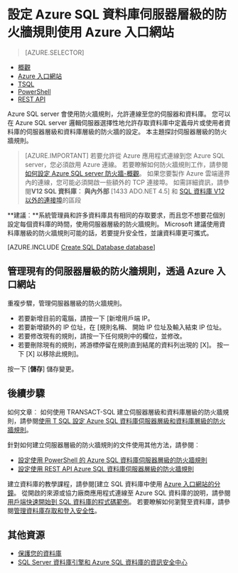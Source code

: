 <properties
    pageTitle="設定 SQL 資料庫伺服器層級的防火牆規則 |Microsoft Azure"
    description="瞭解如何設定存取 Azure SQL server 的 IP 位址的防火牆。"
    services="sql-database"
    documentationCenter=""
    authors="BYHAM"
    manager="jhubbard"
    editor=""/>


<tags
    ms.service="sql-database"
    ms.workload="data-management"
    ms.tgt_pltfrm="na"
    ms.devlang="dotnet"
    ms.topic="article" 
    ms.date="08/30/2016"
    ms.author="rickbyh;carlrab"/>


# <a name="configure-an-azure-sql-database-server-level-firewall-rule-using-the-azure-portal"></a>設定 Azure SQL 資料庫伺服器層級的防火牆規則使用 Azure 入口網站


> [AZURE.SELECTOR]
- [概觀](sql-database-firewall-configure.md)
- [Azure 入口網站](sql-database-configure-firewall-settings.md)
- [TSQL](sql-database-configure-firewall-settings-tsql.md)
- [PowerShell](sql-database-configure-firewall-settings-powershell.md)
- [REST API](sql-database-configure-firewall-settings-rest.md)

Azure SQL server 會使用防火牆規則，允許連線至您的伺服器和資料庫。 您可以在 Azure SQL server 邏輯伺服器選擇性地允許存取資料庫中定義母片或使用者資料庫的伺服器層級和資料庫層級的防火牆的設定。 本主題探討伺服器層級的防火牆規則。

> [AZURE.IMPORTANT] 若要允許從 Azure 應用程式連線到您 Azure SQL server，您必須啟用 Azure 連線。 若要瞭解如何防火牆規則工作，請參閱[如何設定 Azure SQL server 防火牆\-概觀](sql-database-firewall-configure.md)。 如果您要製作 Azure 雲端邊界內的連線，您可能必須開啟一些額外的 TCP 連接埠。 如需詳細資訊，請參閱**V12 SQL 資料庫︰ 與內外部** [1433 ADO.NET 4.5] 和 [SQL 資料庫 V12 以外的連接埠](sql-database-develop-direct-route-ports-adonet-v12.md)的區段

**建議︰**系統管理員和許多資料庫具有相同的存取要求，而且您不想要花個別設定每個資料庫的時間，使用伺服器層級的防火牆規則。 Microsoft 建議使用資料庫層級的防火牆規則可能的話，若要提升安全性，並讓資料庫更可攜式。

[AZURE.INCLUDE [Create SQL Database database](../../includes/sql-database-create-new-server-firewall-portal.md)]

## <a name="manage-existing-server-level-firewall-rules-through-the-azure-portal"></a>管理現有的伺服器層級的防火牆規則，透過 Azure 入口網站

重複步驟，管理伺服器層級的防火牆規則。

- 若要新增目前的電腦，請按一下 [新增用戶端 IP。
- 若要新增額外的 IP 位址，在 [規則名稱、 開始 IP 位址及輸入結束 IP 位址。
- 若要修改現有的規則，請按一下任何規則中的欄位，並修改。
- 若要刪除現有的規則，將游標停留在規則直到結尾的資料列出現的 [X]。 按一下 [X] 以移除此規則]。

按一下 [**儲存**] 儲存變更。

## <a name="next-steps"></a>後續步驟

如何文章︰ 如何使用 TRANSACT-SQL 建立伺服器層級和資料庫層級的防火牆規則，請參閱[使用 T SQL 設定 Azure SQL 資料庫伺服器層級和資料庫層級的防火牆規則](sql-database-configure-firewall-settings-tsql.md)。 

針對如何建立伺服器層級的防火牆規則的文件使用其他方法，請參閱︰ 

- [設定使用 PowerShell 的 Azure SQL 資料庫伺服器層級的防火牆規則](sql-database-configure-firewall-settings-powershell.md)
- [設定使用 REST API Azure SQL 資料庫伺服器層級的防火牆規則](sql-database-configure-firewall-settings-rest.md)

建立資料庫的教學課程，請參閱[建立 SQL 資料庫中使用 [Azure 入口網站的分鐘](sql-database-get-started.md)。
從開啟的來源或協力廠商應用程式連線至 Azure SQL 資料庫的說明，請參閱[用戶端快速開始到 SQL 資料庫的程式碼範例](https://msdn.microsoft.com/library/azure/ee336282.aspx)。
若要瞭解如何瀏覽至資料庫，請參閱[管理資料庫存取和登入安全性](https://msdn.microsoft.com/library/azure/ee336235.aspx)。


## <a name="additional-resources"></a>其他資源

- [保護您的資料庫](sql-database-security.md)
- [SQL Server 資料庫引擎和 Azure SQL 資料庫的資訊安全中心](https://msdn.microsoft.com/library/bb510589)


<!--Image references-->
[1]: ./media/sql-database-configure-firewall-settings/AzurePortalBrowseForFirewall.png
[2]: ./media/sql-database-configure-firewall-settings/AzurePortalFirewallSettings.png
<!--anchors-->

 
